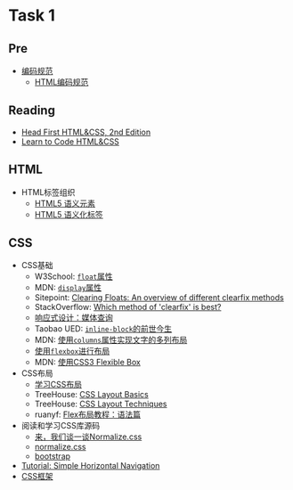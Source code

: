 # Task 1

## Pre

- [编码规范](https://github.com/ecomfe/spec)
  - [HTML编码规范](https://github.com/ecomfe/spec/blob/master/html-style-guide.md)


## Reading

- [Head First HTML&CSS, 2nd Edition]()
- [Learn to Code HTML&CSS](http://learn.shayhowe.com/html-css/)

## HTML

- HTML标签组织
  - [HTML5 语义元素](http://www.runoob.com/html/html5-semantic-elements.html)
  - [HTML5 语义化标签](http://www.html5jscss.com/html5-semantics-section.html)
  
## CSS

- CSS基础
  - W3School: [`float`属性](http://www.w3school.com.cn/cssref/pr_class_float.asp)
  - MDN: [`display`属性](https://developer.mozilla.org/zh-CN/docs/Web/CSS/display)
  - Sitepoint: [Clearing Floats: An overview of different clearfix methods](http://www.sitepoint.com/clearing-floats-overview-different-clearfix-methods/)
  - StackOverflow: [Which method of 'clearfix' is best?](http://stackoverflow.com/questions/211383/which-method-of-clearfix-is-best)
  - [响应式设计：媒体查询](http://zh.learnlayout.com/media-queries.html)
  - Taobao UED: [`inline-block`的前世今生](http://ued.taobao.org/blog/2012/08/inline-block/)
  - MDN: [使用`columns`属性实现文字的多列布局](https://developer.mozilla.org/zh-CN/docs/Web/Guide/CSS/Using_multi-column_layouts)
  - [使用`flexbox`进行布局](http://zh.learnlayout.com/flexbox.html)
  - MDN: [使用CSS3 Flexible Box](https://developer.mozilla.org/zh-CN/docs/Web/CSS/CSS_Flexible_Box_Layout/Using_CSS_flexible_boxes)
- CSS布局
  - [学习CSS布局](http://zh.learnlayout.com/)
  - TreeHouse: [CSS Layout Basics](https://teamtreehouse.com/library/css-layout-basics)
  - TreeHouse: [CSS Layout Techniques](https://teamtreehouse.com/library/css-layout-techniques)
  - ruanyf: [Flex布局教程：语法篇](http://www.ruanyifeng.com/blog/2015/07/flex-grammar.html)
- 阅读和学习CSS库源码
  - [来，我们谈一谈Normalize.css](http://jerryzou.com/posts/aboutNormalizeCss/)
  - [normalize.css](http://necolas.github.io/normalize.css/)
  - [bootstrap](https://github.com/twbs/bootstrap)
- [Tutorial: Simple Horizontal Navigation](http://css-snippets.com/simple-horizontal-navigation/)
- [CSS框架](http://learnlayout.com/frameworks.html)
